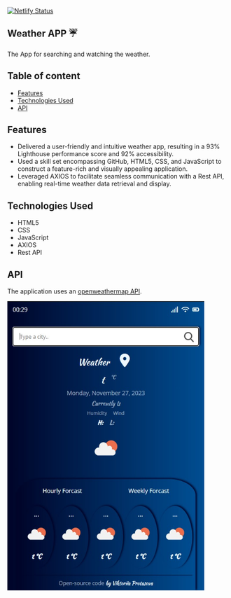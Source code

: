 [![Netlify Status](https://api.netlify.com/api/v1/badges/afcbd9ca-f0ce-4413-ab13-fdea9ed0238f/deploy-status)](https://app.netlify.com/sites/she-codes-weather/deploys)

## Weather APP ☔️

The App for searching and watching the weather.

## Table of content

- [Features](#features)
- [Technologies Used](#technologies-used)
- [API](#api)

## Features

- Delivered a user-friendly and intuitive weather app, resulting in a 93% Lighthouse performance score and 92% accessibility.
- Used a skill set encompassing GitHub, HTML5, CSS, and JavaScript to construct a feature-rich and visually appealing application.
- Leveraged AXIOS to facilitate seamless communication with a Rest API, enabling real-time weather data retrieval and display.

## Technologies Used

- HTML5
- CSS
- JavaScript
- AXIOS
- Rest API

## API

The application uses an [openweathermap API](https://openweathermap.org/).

<img width="450" alt="Screenshot" src="assets/screenshot.jpg">
